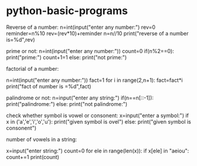 # python-basic-programs
Reverse of a number:
n=int(input("enter any number:")
rev=0
reminder=n%10
rev=(rev*10)+reminder
n=n//10
print("reverse of a number is=%d",rev)

prime or not:
n=int(input("enter any number:"))
count=0
if(n%2==0):
print("prime:")
count+1=1
else:
print("not prime:")

factorial of a number:

n=int(input("enter any number:"))
fact=1
for i in range(2,n+1):
fact=fact*i
print("fact of number is =%d",fact)

palindrome or not:
n=input("enter any string:")
if(n==n[::-1]):
        print("palindrome:")
else:
        print("not palindrome:")
        
        
check whether symbol is vowel or consonent:
x=input("enter a symbol:")
if x in ('a','e','i','o','u'):
  print("given symbol is ovel")
else:
    print("given symbol is consonent")



number of vowels in a string:

x=input("enter string:")
count=0
for ele in range(len(x)):
   if x[ele] in "aeiou":   
                   count+=1
print(count)

        
        
